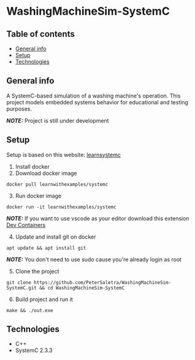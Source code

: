 # WashingMachineSim-SystemC

## Table of contents
* [General info](#general-info)
* [Setup](#setup)
* [Technologies](#technologies)

## General info
A SystemC-based simulation of a washing machine's operation. This project models embedded systems behavior for educational and testing purposes.

**_NOTE:_**  Project is still under development

## Setup

Setup is based on this website: [learnsystemc](https://www.learnsystemc.com/setup/docker)

1. Install docker
2. Download docker image
```
docker pull learnwithexamples/systemc
```
3. Run docker image
```
docker run -it learnwithexamples/systemc
```

**_NOTE:_** If you want to use vscode as your editor download this extension [Dev Containers](https://marketplace.visualstudio.com/items?itemName=ms-vscode-remote.remote-containers)

4. Update and install git on docker

```
apt update && apt install git
```

**_NOTE:_** You don't need to use sudo cause you're already login as root

5. Clone the project
```
git clone https://github.com/PeterSaletra/WashingMachineSim-SystemC.git && cd WashingMachineSim-SystemC
```

6. Build project and run it
```
make && ./out.exe
```

## Technologies
- C++
- SystemC 2.3.3
